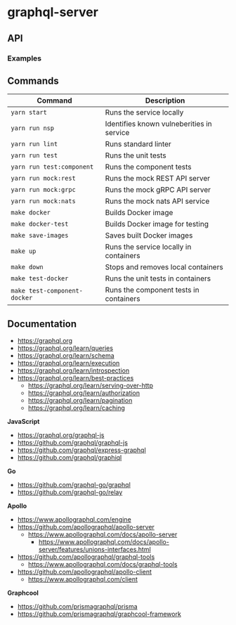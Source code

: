 # graphql-server

## API

### Examples

## Commands

| Command                      | Description                                |
|------------------------------|--------------------------------------------|
| `yarn start`                 | Runs the service locally                   |
| `yarn run nsp`               | Identifies known vulneberities in service  |
| `yarn run lint`              | Runs standard linter                       |
| `yarn run test`              | Runs the unit tests                        |
| `yarn run test:component`    | Runs the component tests                   |
| `yarn run mock:rest`         | Runs the mock REST API server              |
| `yarn run mock:grpc`         | Runs the mock gRPC API server              |
| `yarn run mock:nats`         | Runs the mock nats API service             |
| `make docker`                | Builds Docker image                        |
| `make docker-test`           | Builds Docker image for testing            |
| `make save-images`           | Saves built Docker images                  |
| `make up`                    | Runs the service locally in containers     |
| `make down`                  | Stops and removes local containers         |
| `make test-docker`           | Runs the unit tests in containers          |
| `make test-component-docker` | Runs the component tests in containers     |

## Documentation

  - https://graphql.org
  - https://graphql.org/learn/queries
  - https://graphql.org/learn/schema
  - https://graphql.org/learn/execution
  - https://graphql.org/learn/introspection
  - https://graphql.org/learn/best-practices
    - https://graphql.org/learn/serving-over-http
    - https://graphql.org/learn/authorization
    - https://graphql.org/learn/pagination
    - https://graphql.org/learn/caching
  
  **JavaScript**
  - https://graphql.org/graphql-js
  - https://github.com/graphql/graphql-js
  - https://github.com/graphql/express-graphql
  - https://github.com/graphql/graphiql

  **Go**
  - https://github.com/graphql-go/graphql
  - https://github.com/graphql-go/relay

  **Apollo**
  - https://www.apollographql.com/engine
  - https://github.com/apollographql/apollo-server
    - https://www.apollographql.com/docs/apollo-server
      - https://www.apollographql.com/docs/apollo-server/features/unions-interfaces.html
  - https://github.com/apollographql/graphql-tools
    - https://www.apollographql.com/docs/graphql-tools
  - https://github.com/apollographql/apollo-client
    - https://www.apollographql.com/client

  **Graphcool**
  - https://github.com/prismagraphql/prisma
  - https://github.com/prismagraphql/graphcool-framework
